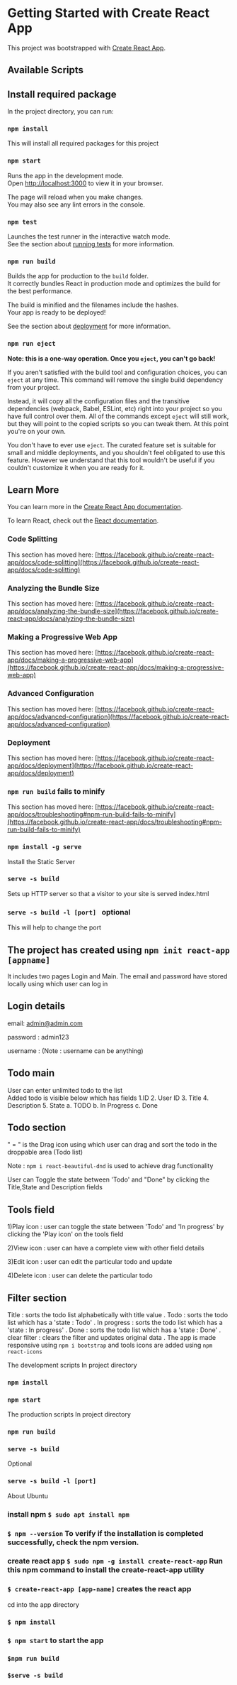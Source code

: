 # Getting Started with Create React App

This project was bootstrapped with [Create React App](https://github.com/facebook/create-react-app).

## Available Scripts

## Install required package

In the project directory, you can run:

### `npm install`

This will install all required packages for this project

### `npm start`

Runs the app in the development mode.\
Open [http://localhost:3000](http://localhost:3000) to view it in your browser.

The page will reload when you make changes.\
You may also see any lint errors in the console.

### `npm test`

Launches the test runner in the interactive watch mode.\
See the section about [running tests](https://facebook.github.io/create-react-app/docs/running-tests) for more information.

### `npm run build`

Builds the app for production to the `build` folder.\
It correctly bundles React in production mode and optimizes the build for the best performance.

The build is minified and the filenames include the hashes.\
Your app is ready to be deployed!

See the section about [deployment](https://facebook.github.io/create-react-app/docs/deployment) for more information.

### `npm run eject`

**Note: this is a one-way operation. Once you `eject`, you can't go back!**

If you aren't satisfied with the build tool and configuration choices, you can `eject` at any time. This command will remove the single build dependency from your project.

Instead, it will copy all the configuration files and the transitive dependencies (webpack, Babel, ESLint, etc) right into your project so you have full control over them. All of the commands except `eject` will still work, but they will point to the copied scripts so you can tweak them. At this point you're on your own.

You don't have to ever use `eject`. The curated feature set is suitable for small and middle deployments, and you shouldn't feel obligated to use this feature. However we understand that this tool wouldn't be useful if you couldn't customize it when you are ready for it.

## Learn More

You can learn more in the [Create React App documentation](https://facebook.github.io/create-react-app/docs/getting-started).

To learn React, check out the [React documentation](https://reactjs.org/).

### Code Splitting

This section has moved here: [https://facebook.github.io/create-react-app/docs/code-splitting](https://facebook.github.io/create-react-app/docs/code-splitting)

### Analyzing the Bundle Size

This section has moved here: [https://facebook.github.io/create-react-app/docs/analyzing-the-bundle-size](https://facebook.github.io/create-react-app/docs/analyzing-the-bundle-size)

### Making a Progressive Web App

This section has moved here: [https://facebook.github.io/create-react-app/docs/making-a-progressive-web-app](https://facebook.github.io/create-react-app/docs/making-a-progressive-web-app)

### Advanced Configuration

This section has moved here: [https://facebook.github.io/create-react-app/docs/advanced-configuration](https://facebook.github.io/create-react-app/docs/advanced-configuration)

### Deployment

This section has moved here: [https://facebook.github.io/create-react-app/docs/deployment](https://facebook.github.io/create-react-app/docs/deployment)

### `npm run build` fails to minify

This section has moved here: [https://facebook.github.io/create-react-app/docs/troubleshooting#npm-run-build-fails-to-minify](https://facebook.github.io/create-react-app/docs/troubleshooting#npm-run-build-fails-to-minify)

### `npm install -g serve`

Install the Static Server

### `serve -s build`

Sets up HTTP server so that a visitor to your site is served index.html

### `serve -s build -l [port] ` optional

This will help to change the port

<!-- Create a TODO app as a responsive, professionally-looking SPA with React, (mandatory) React
Hooks, (optionally) Redux, and Bootstrap. There will be no server component; so, store all state
locally. Let’s call this a UI prototype.
Note, setup the project using NPM instead of Yarn. We will not have Yarn installed and will
consider this exercise a failure if your submission requires Yarn  -->

## The project has created using `npm init react-app [appname]`

It includes two pages Login and Main. The email and password have stored locally using which user can log in

## Login details

email: admin@admin.com

password : admin123

username : (Note : username can be anything)

## Todo main

User can enter unlimited todo to the list  
 Added todo is visible below which has fields
1.ID 2. User ID 3. Title 4. Description 5. State
a. TODO
b. In Progress
c. Done

## Todo section

" = " is the Drag icon using which user can drag and sort the todo in the droppable area (Todo list)

Note : `npm i react-beautiful-dnd` is used to achieve drag functionality

User can Toggle the state between 'Todo' and "Done" by clicking the Title,State and Description fields

## Tools field

1)Play icon : user can toggle the state between 'Todo' and 'In progress' by clicking the 'Play icon' on the tools field

2)View icon : user can have a complete view with other field details

3)Edit icon : user can edit the particular todo and update

4)Delete icon : user can delete the particular todo

## Filter section

Title : sorts the todo list alphabetically with title value
.
Todo : sorts the todo list which has a 'state : Todo'
.
In progress : sorts the todo list which has a 'state : In progress'
.
Done : sorts the todo list which has a 'state : Done'
.
clear filter : clears the filter and updates original data
.
The app is made responsive using `npm i bootstrap` and tools icons are added using `npm react-icons`

The development scripts
In project directory

### `npm install`

### `npm start`

The production scripts
In project directory

### `npm run build`

### `serve -s build`

Optional

### `serve -s build -l [port]`

About Ubuntu

### install npm `$ sudo apt install npm`

### `$ npm --version` To verify if the installation is completed successfully, check the npm version.

### create react app `$ sudo npm -g install create-react-app` Run this npm command to install the create-react-app utility

### `$ create-react-app [app-name]` creates the react app

cd into the app directory

### `$ npm install`

### `$ npm start` to start the app

### `$npm run build`

### `$serve -s build`

